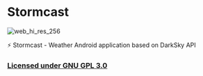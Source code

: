 # Stormcast
![web_hi_res_256](https://user-images.githubusercontent.com/1825853/30978389-6df4e9f6-a448-11e7-8721-d2b0eda020d5.png)

:zap: Stormcast - Weather Android application based on DarkSky API

### [Licensed under GNU GPL 3.0](https://github.com/scaffeinate/Stormcast/blob/master/LICENSE)
